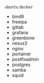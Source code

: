 `ubuntu` 
`docker`
- bind9
- freeipa
- gitlab
- grafana
- greenbone
- nexus3
- nginx
- portainer
- postfixadmin
- postgres
- samba
- squid
